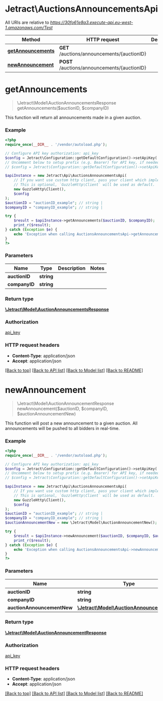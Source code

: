 # Jetract\AuctionsAnnouncementsApi

All URIs are relative to *https://30fo61e8a3.execute-api.eu-west-1.amazonaws.com/Test*

Method | HTTP request | Description
------------- | ------------- | -------------
[**getAnnouncements**](AuctionsAnnouncementsApi.md#getAnnouncements) | **GET** /auctions/announcements/{auctionID} | 
[**newAnnouncement**](AuctionsAnnouncementsApi.md#newAnnouncement) | **POST** /auctions/announcements/{auctionID} | 


# **getAnnouncements**
> \Jetract\Model\AuctionAnnouncementsResponse getAnnouncements($auctionID, $companyID)



This function will return all announcements made in a given auction.

### Example
```php
<?php
require_once(__DIR__ . '/vendor/autoload.php');

// Configure API key authorization: api_key
$config = Jetract\Configuration::getDefaultConfiguration()->setApiKey('x-api-key', 'YOUR_API_KEY');
// Uncomment below to setup prefix (e.g. Bearer) for API key, if needed
// $config = Jetract\Configuration::getDefaultConfiguration()->setApiKeyPrefix('x-api-key', 'Bearer');

$apiInstance = new Jetract\Api\AuctionsAnnouncementsApi(
    // If you want use custom http client, pass your client which implements `GuzzleHttp\ClientInterface`.
    // This is optional, `GuzzleHttp\Client` will be used as default.
    new GuzzleHttp\Client(),
    $config
);
$auctionID = "auctionID_example"; // string | 
$companyID = "companyID_example"; // string | 

try {
    $result = $apiInstance->getAnnouncements($auctionID, $companyID);
    print_r($result);
} catch (Exception $e) {
    echo 'Exception when calling AuctionsAnnouncementsApi->getAnnouncements: ', $e->getMessage(), PHP_EOL;
}
?>
```

### Parameters

Name | Type | Description  | Notes
------------- | ------------- | ------------- | -------------
 **auctionID** | **string**|  |
 **companyID** | **string**|  |

### Return type

[**\Jetract\Model\AuctionAnnouncementsResponse**](../Model/AuctionAnnouncementsResponse.md)

### Authorization

[api_key](../../README.md#api_key)

### HTTP request headers

 - **Content-Type**: application/json
 - **Accept**: application/json

[[Back to top]](#) [[Back to API list]](../../README.md#documentation-for-api-endpoints) [[Back to Model list]](../../README.md#documentation-for-models) [[Back to README]](../../README.md)

# **newAnnouncement**
> \Jetract\Model\AuctionAnnouncementResponse newAnnouncement($auctionID, $companyID, $auctionAnnouncementNew)



This function will post a new announcement to a given auction. All announcements will be pushed to all bidders in real-time.

### Example
```php
<?php
require_once(__DIR__ . '/vendor/autoload.php');

// Configure API key authorization: api_key
$config = Jetract\Configuration::getDefaultConfiguration()->setApiKey('x-api-key', 'YOUR_API_KEY');
// Uncomment below to setup prefix (e.g. Bearer) for API key, if needed
// $config = Jetract\Configuration::getDefaultConfiguration()->setApiKeyPrefix('x-api-key', 'Bearer');

$apiInstance = new Jetract\Api\AuctionsAnnouncementsApi(
    // If you want use custom http client, pass your client which implements `GuzzleHttp\ClientInterface`.
    // This is optional, `GuzzleHttp\Client` will be used as default.
    new GuzzleHttp\Client(),
    $config
);
$auctionID = "auctionID_example"; // string | 
$companyID = "companyID_example"; // string | 
$auctionAnnouncementNew = new \Jetract\Model\AuctionAnnouncementNew(); // \Jetract\Model\AuctionAnnouncementNew | 

try {
    $result = $apiInstance->newAnnouncement($auctionID, $companyID, $auctionAnnouncementNew);
    print_r($result);
} catch (Exception $e) {
    echo 'Exception when calling AuctionsAnnouncementsApi->newAnnouncement: ', $e->getMessage(), PHP_EOL;
}
?>
```

### Parameters

Name | Type | Description  | Notes
------------- | ------------- | ------------- | -------------
 **auctionID** | **string**|  |
 **companyID** | **string**|  |
 **auctionAnnouncementNew** | [**\Jetract\Model\AuctionAnnouncementNew**](../Model/AuctionAnnouncementNew.md)|  |

### Return type

[**\Jetract\Model\AuctionAnnouncementResponse**](../Model/AuctionAnnouncementResponse.md)

### Authorization

[api_key](../../README.md#api_key)

### HTTP request headers

 - **Content-Type**: application/json
 - **Accept**: application/json

[[Back to top]](#) [[Back to API list]](../../README.md#documentation-for-api-endpoints) [[Back to Model list]](../../README.md#documentation-for-models) [[Back to README]](../../README.md)

